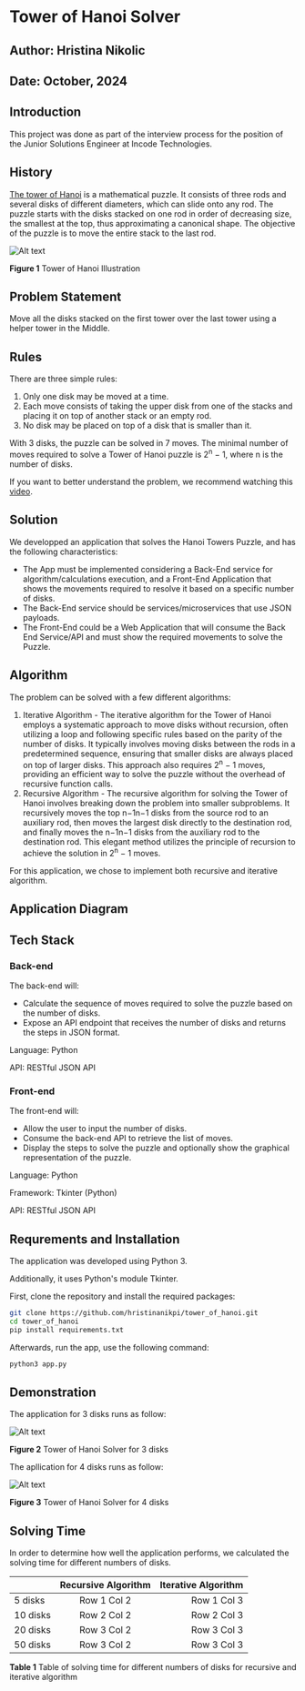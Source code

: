 # Tower of Hanoi Solver 

## Author: Hristina Nikolic 
## Date: October, 2024

## Introduction 

This project was done as part of the interview process for the position of the Junior Solutions Engineer at Incode Technologies. 

## History

[The tower of Hanoi](https://en.wikipedia.org/wiki/Tower_of_Hanoi) is a mathematical puzzle. It consists of three rods and several disks of different diameters, which can slide onto any rod. The puzzle starts with the disks stacked on one rod in order of decreasing size, the smallest at the top, thus approximating a canonical shape. The objective of the puzzle is to move the entire stack to the last rod.

![Alt text](images/hanoi.png) 

**Figure 1** Tower of Hanoi Illustration

## Problem Statement

Move all the disks stacked on the first tower over the last tower using a helper tower in the Middle.

## Rules 

There are three simple rules:
1. Only one disk may be moved at a time.
1. Each move consists of taking the upper disk from one of the stacks and placing it on top of another stack or an empty rod.
1. No disk may be placed on top of a disk that is smaller than it.

With 3 disks, the puzzle can be solved in 7 moves. The minimal number of moves required to solve a Tower of Hanoi puzzle is 2<sup>n</sup> − 1, where n is the number of disks.

If you want to better understand the problem, we recommend watching this [video](https://www.youtube.com/watch?v=rf6uf3jNjbo&t=282s). 

## Solution 

We developped an application that solves the Hanoi Towers Puzzle, and has the following characteristics:
- The App must be implemented considering a Back-End service for algorithm/calculations execution, and a Front-End Application that shows the movements required to resolve it based on a specific number of disks.
- The Back-End service should be services/microservices that use JSON payloads.
- The Front-End could be a Web Application that will consume the Back End Service/API and must show the required movements to solve the Puzzle.

## Algorithm

The problem can be solved with a few different algorithms: 
1. Iterative Algorithm - The iterative algorithm for the Tower of Hanoi employs a systematic approach to move disks without recursion, often utilizing a loop and following specific rules based on the parity of the number of disks. It typically involves moving disks between the rods in a predetermined sequence, ensuring that smaller disks are always placed on top of larger disks. This approach also requires 2<sup>n</sup> − 1 moves, providing an efficient way to solve the puzzle without the overhead of recursive function calls.
1. Recursive Algorithm - The recursive algorithm for solving the Tower of Hanoi involves breaking down the problem into smaller subproblems. It recursively moves the top n−1n−1 disks from the source rod to an auxiliary rod, then moves the largest disk directly to the destination rod, and finally moves the n−1n−1 disks from the auxiliary rod to the destination rod. This elegant method utilizes the principle of recursion to achieve the solution in 2<sup>n</sup> − 1 moves.

For this application, we chose to implement both recursive and iterative algorithm.   

## Application Diagram 

## Tech Stack

### Back-end 

The back-end will:
- Calculate the sequence of moves required to solve the puzzle based on the number of disks.
- Expose an API endpoint that receives the number of disks and returns the steps in JSON format.

Language: Python 

API: RESTful JSON API

### Front-end

The front-end will:
- Allow the user to input the number of disks.
- Consume the back-end API to retrieve the list of moves.
- Display the steps to solve the puzzle and optionally show the graphical representation of the puzzle.

Language: Python

Framework: Tkinter (Python)

API: RESTful JSON API

## Requrements and Installation 

The application was developed using Python 3. 

Additionally, it uses Python's module Tkinter.

First, clone the repository and install the required packages:

```bash 
git clone https://github.com/hristinanikpi/tower_of_hanoi.git
cd tower_of_hanoi
pip install requirements.txt 
```

Afterwards, run the app, use the following command: 

```bash 
python3 app.py 
```

## Demonstration 

The application for 3 disks runs as follow: 

![Alt text](images/solution_3_disks.png) 

**Figure 2** Tower of Hanoi Solver for 3 disks 

The apllication for 4 disks runs as follow:

![Alt text](images/solution_4_disks.png) 

**Figure 3** Tower of Hanoi Solver for 4 disks 

## Solving Time

In order to determine how well the application performs, we calculated the solving time for different numbers of disks.

|    | Recursive Algorithm   | Iterative Algorithm   |
|------------|:----------:|-----------:|
| 5 disks| Row 1 Col 2| Row 1 Col 3|
| 10 disks| Row 2 Col 2| Row 2 Col 3|
| 20 disks| Row 3 Col 2| Row 3 Col 3|
| 50 disks| Row 3 Col 2| Row 3 Col 3|

**Table 1** Table of solving time for different numbers of disks for recursive and iterative algorithm
